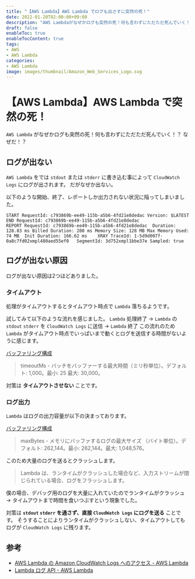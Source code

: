 ```yaml
---
title: "【AWS Lambda】AWS Lambda でログも出さすに突然の死！"
date: 2022-01-20T02:00:00+09:00
description: "AWS Lambdaがなぜかログも突然の死！何も言わずにただただ死んでいく！？なぜだ！？"
draft: false
enableToc: true
enableTocContent: true
tags: 
- AWS
- AWS Lambda
categories: 
- AWS Lambda
image: images/thumbnail/Amazon_Web_Services_Logo.svg
---
```


# 【AWS Lambda】AWS Lambda で突然の死！
`AWS Lambda` がなぜかログも突然の死！何も言わずにただただ死んでいく！？
なぜだ！？

## ログが出ない
`AWS Lambda` をでは `stdout` または `stderr` に書き込む事によって `CloudWatch Logs` にログが出されます。
だがなぜか出ない。

以下のような開始、終了、レポートしか出力されない状況に陥ってしまいました。
```shell
START RequestId: c793869b-ee49-115b-a5b6-4fd21e8dedac Version: $LATEST
END RequestId: c793869b-ee49-115b-a5b6-4fd21e8dedac
REPORT RequestId: c793869b-ee49-115b-a5b6-4fd21e8dedac	Duration: 128.83 ms	Billed Duration: 200 ms	Memory Size: 128 MB	Max Memory Used: 74 MB	Init Duration: 166.62 ms	XRAY TraceId: 1-5d9d007f-0a8c7fd02xmpl480aed55ef0	SegmentId: 3d752xmpl1bbe37e	Sampled: true
```

## ログが出ない原因
ログが出ない原因は2つほどありました。

### タイムアウト
処理がタイムアウトするとタイムアウト時点で `Lambda` 落ちるようです。

試してみて以下のような流れを感じました。
`Lambda` 処理終了 → `Lambda` の `stdout` `stderr` を `CloudWatch Logs` に送信 → `Lambda` 終了
この流れのため `Lambda` がタイムアウト時点でいっぱいまで動くとログを送信する時間がないように感じます。

<a href="https://docs.aws.amazon.com/ja_jp/lambda/latest/dg/runtimes-logs-api.html#runtimes-logs-api-buffering" target="_blank" rel="nofollow noopener">バッファリング構成</a>
> timeoutMs - バッチをバッファーする最大時間（ミリ秒単位）。デフォルト: 1,000。最小: 25 最大: 30,000。

対策は **タイムアウトさせない** ことです。

### ログ出力
`Lambda` はログの出力容量が以下の決まっております。

<a href="https://docs.aws.amazon.com/ja_jp/lambda/latest/dg/runtimes-logs-api.html#runtimes-logs-api-buffering" target="_blank" rel="nofollow noopener">バッファリング構成</a>
> maxBytes - メモリにバッファするログの最大サイズ （バイト単位）。デフォルト: 262,144。最小: 262,144。最大: 1,048,576。

このため大量のログを送るとクラッシュします。

> Lambda は、ランタイムがクラッシュした場合など、入力ストリームが閉じられている場合、ログをフラッシュします。

僕の場合、デバッグ用のログを大量に入れていたのでランタイムがクラッシュ → タイムアウトまで時間を食いつぶすという現象でした。

対策は **`stdout` `stderr` を通さず、直接 `CloudWatch Logs` にログを送る** ことです。
そうすることによりランタイムがクラッシュしない、タイムアウトしてもログが `CloudWatch Logs` に残ります。

## 参考
* <a href="https://docs.aws.amazon.com/ja_jp/lambda/latest/dg/monitoring-cloudwatchlogs.html" target="_blank" rel="nofollow noopener">AWS Lambda の Amazon CloudWatch Logs へのアクセス - AWS Lambda</a>
* <a href="https://docs.aws.amazon.com/ja_jp/lambda/latest/dg/runtimes-logs-api.html" target="_blank" rel="nofollow noopener">Lambda ログ API - AWS Lambda</a>
